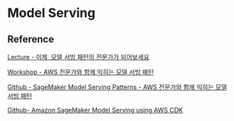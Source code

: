 # Model Serving



## Reference 

[Lecture - 이제, 모델 서빙 패턴의 전문가가 되어보세요](https://www.youtube.com/watch?v=cHNe_AQWWi0)

[Workshop - AWS 전문가와 함께 익히는 모델 서빙 패턴](https://catalog.us-east-1.prod.workshops.aws/workshops/fc97c7fa-8a62-47a4-b1ef-cc4cdb38eaa0/ko-KR)

[Github - SageMaker Model Serving Patterns - AWS 전문가와 함께 익히는 모델 서빙 패턴](https://github.com/aws-samples/sm-model-serving-patterns)

[Github- Amazon SageMaker Model Serving using AWS CDK](https://github.com/aws-samples/amazon-sagemaker-model-serving-using-aws-cdk)
